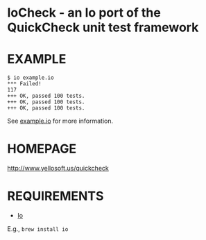 # IoCheck - an Io port of the QuickCheck unit test framework

# EXAMPLE

```
$ io example.io 
*** Failed!
117
+++ OK, passed 100 tests.
+++ OK, passed 100 tests.
+++ OK, passed 100 tests.
```

See [example.io](https://github.com/mcandre/IoCheck/blob/master/example.io) for more information.

# HOMEPAGE

http://www.yellosoft.us/quickcheck

# REQUIREMENTS

* [Io](http://iolanguage.org/)

E.g., `brew install io`

